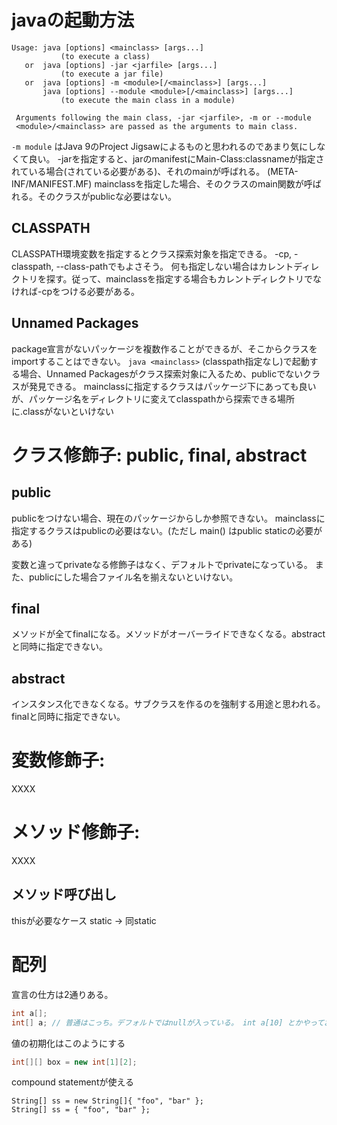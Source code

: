 # javaの起動方法

```
Usage: java [options] <mainclass> [args...]
           (to execute a class)
   or  java [options] -jar <jarfile> [args...]
           (to execute a jar file)
   or  java [options] -m <module>[/<mainclass>] [args...]
       java [options] --module <module>[/<mainclass>] [args...]
           (to execute the main class in a module)

 Arguments following the main class, -jar <jarfile>, -m or --module
 <module>/<mainclass> are passed as the arguments to main class.
```

`-m module` はJava 9のProject Jigsawによるものと思われるのであまり気にしなくて良い。
-jarを指定すると、jarのmanifestにMain-Class:classnameが指定されている場合(されている必要がある)、それのmainが呼ばれる。 (META-INF/MANIFEST.MF)
mainclassを指定した場合、そのクラスのmain関数が呼ばれる。そのクラスがpublicな必要はない。

## CLASSPATH
CLASSPATH環境変数を指定するとクラス探索対象を指定できる。 -cp, -classpath, --class-pathでもよさそう。
何も指定しない場合はカレントディレクトリを探す。従って、mainclassを指定する場合もカレントディレクトリでなければ-cpをつける必要がある。

## Unnamed Packages
package宣言がないパッケージを複数作ることができるが、そこからクラスをimportすることはできない。
`java <mainclass>` (classpath指定なし)で起動する場合、Unnamed Packagesがクラス探索対象に入るため、publicでないクラスが発見できる。
mainclassに指定するクラスはパッケージ下にあっても良いが、パッケージ名をディレクトリに変えてclasspathから探索できる場所に.classがないといけない

# クラス修飾子: public, final, abstract
## public
publicをつけない場合、現在のパッケージからしか参照できない。
mainclassに指定するクラスはpublicの必要はない。(ただし main() はpublic staticの必要がある)

変数と違ってprivateなる修飾子はなく、デフォルトでprivateになっている。
また、publicにした場合ファイル名を揃えないといけない。

## final
メソッドが全てfinalになる。メソッドがオーバーライドできなくなる。abstractと同時に指定できない。

## abstract
インスタンス化できなくなる。サブクラスを作るのを強制する用途と思われる。finalと同時に指定できない。

# 変数修飾子:

XXXX

# メソッド修飾子:

XXXX

## メソッド呼び出し
thisが必要なケース
static -> 同static

# 配列
宣言の仕方は2通りある。

```java
int a[];
int[] a; // 普通はこっち。デフォルトではnullが入っている。 int a[10] とかやっておけない
```

値の初期化はこのようにする

```java
int[][] box = new int[1][2];
```

compound statementが使える

```
String[] ss = new String[]{ "foo", "bar" };
String[] ss = { "foo", "bar" };
```
